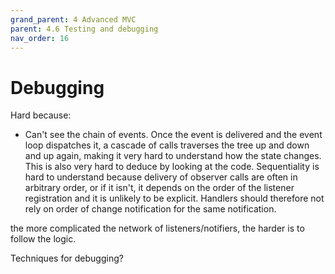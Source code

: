 ```yaml
---
grand_parent: 4 Advanced MVC
parent: 4.6 Testing and debugging
nav_order: 16
---
```

# Debugging

Hard because:
- Can't see the chain of events. Once the event is delivered and the event loop dispatches it,
  a cascade of calls traverses the tree up and down and up again, making it very hard to 
  understand how the state changes. This is also very hard to deduce by looking at the code.
  Sequentiality is hard to understand because delivery of observer calls are often in arbitrary
  order, or if it isn't, it depends on the order of the listener registration and it is
  unlikely to be explicit. Handlers should therefore not rely on order of change notification
  for the same notification.

the more complicated the network of listeners/notifiers, the harder is to follow the logic.

Techniques for debugging?
